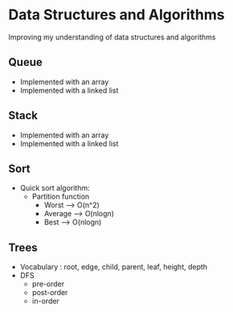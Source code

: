 # Data Structures and Algorithms

Improving my understanding of data structures and algorithms


## Queue
- Implemented with an array
- Implemented with a linked list

## Stack 
- Implemented with an array
- Implemented with a linked list

## Sort
+ Quick sort algorithm:
    + Partition function
        + Worst --> O(n^2)
        + Average --> O(nlogn)
        + Best --> O(nlogn)

## Trees
- Vocabulary : root, edge, child, parent, leaf, height, depth
- DFS
    + pre-order
    + post-order
    + in-order
